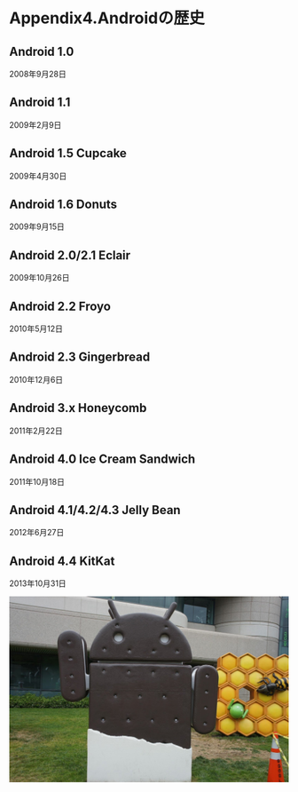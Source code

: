 # Appendix4.Androidの歴史

## Android 1.0
2008年9月28日

## Android 1.1
2009年2月9日

## Android 1.5 Cupcake
2009年4月30日


## Android  1.6 Donuts
2009年9月15日


## Android 2.0/2.1 Eclair
2009年10月26日


## Android 2.2 Froyo
2010年5月12日 


## Android 2.3 Gingerbread
2010年12月6日


## Android 3.x Honeycomb
2011年2月22日


## Android 4.0 Ice Cream Sandwich
2011年10月18日


## Android 4.1/4.2/4.3 Jelly Bean
2012年6月27日

## Android 4.4 KitKat
2013年10月31日

![](app0307.JPG)